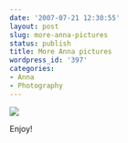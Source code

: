 ```yaml
---
date: '2007-07-21 12:30:55'
layout: post
slug: more-anna-pictures
status: publish
title: More Anna pictures
wordpress_id: '397'
categories:
- Anna
- Photography
---
```




[
![](http://www.phfactor.net/wp-pics/anna-chris-porch-aww.JPG)
](http://www.phfactor.net/pics/anna-4-to-6/)

Enjoy!
